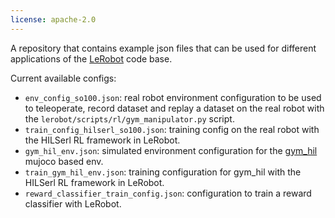 ```yaml
---
license: apache-2.0
---
```


A repository that contains example json files that can be used for different applications of the [LeRobot](https://github.com/huggingface/lerobot) code base.

Current available configs:
 - `env_config_so100.json`: real robot environment configuration to be used to teleoperate, record dataset and replay a dataset on the real robot with the `lerobot/scripts/rl/gym_manipulator.py` script.
 - `train_config_hilserl_so100.json`: training config on the real robot with the HILSerl RL framework in LeRobot.
 - `gym_hil_env.json`: simulated environment configuration for the [gym_hil](https://github.com/huggingface/gym-hil/) mujoco based env. 
 - `train_gym_hil_env.json`: training configuration for gym_hil with the HILSerl RL framework in LeRobot. 
 - `reward_classifier_train_config.json`: configuration to train a reward classifier with LeRobot. 